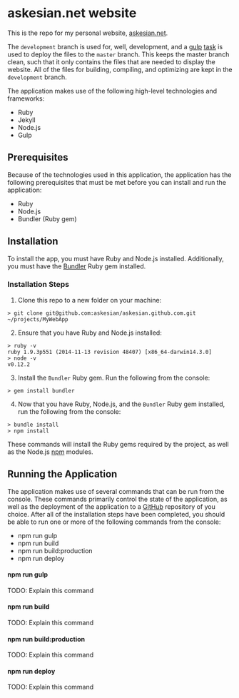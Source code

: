 # askesian.net website

This is the repo for my personal website, [askesian.net](http://askesian.net).

The `development` branch is used for, well, development, and a [gulp](http://gulpjs.com) [task](https://github.com/shinnn/gulp-gh-pages) is used to deploy the files to the `master` branch. This keeps the master branch clean, such that it only contains the files that are needed to display the website. All of the files for building, compiling, and optimizing are kept in the `development` branch.

The application makes use of the following high-level technologies and frameworks:

* Ruby
* Jekyll
* Node.js
* Gulp

## Prerequisites
Because of the technologies used in this application, the application has the following prerequisites that must be met before you can install and run the application:

* Ruby
* Node.js
* Bundler (Ruby gem)

## Installation
To install the app, you must have Ruby and Node.js installed. Additionally, you must have the [Bundler](http://bundler.io/) Ruby gem installed.

### Installation Steps
1. Clone this repo to a new folder on your machine:

```shell
> git clone git@github.com:askesian/askesian.github.com.git ~/projects/MyWebApp
```

2. Ensure that you have Ruby and Node.js installed:

```shell
> ruby -v
ruby 1.9.3p551 (2014-11-13 revision 48407) [x86_64-darwin14.3.0]
> node -v
v0.12.2
```

3. Install the `Bundler` Ruby gem. Run the following from the console:

```shell
> gem install bundler
```

4. Now that you have Ruby, Node.js, and the `Bundler` Ruby gem installed, run the following from the console:

```shell
> bundle install
> npm install
```

These commands will install the Ruby gems required by the project, as well as the Node.js [npm](https://www.npmjs.com/) modules.

## Running the Application
The application makes use of several commands that can be run from the console. These commands primarily control the state of the application, as well as the deployment of the application to a [GitHub](https://github.com/) repository of you choice. After all of the installation steps have been completed, you should be able to run one or more of the following commands from the console:

* npm run gulp
* npm run build
* npm run build:production
* npm run deploy

#### npm run gulp
TODO: Explain this command

#### npm run build
TODO: Explain this command

#### npm run build:production
TODO: Explain this command

#### npm run deploy
TODO: Explain this command